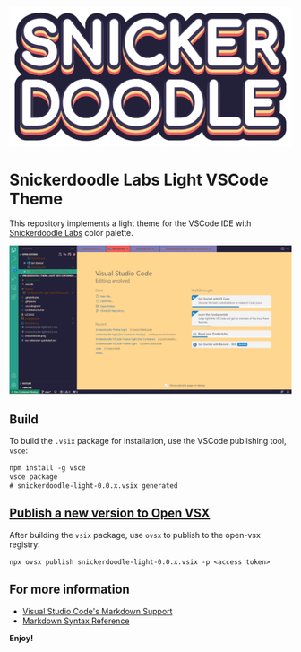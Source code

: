 [![alt](/snickerdoodle.png)](https://snickerdoodlelabs.io)

# Snickerdoodle Labs Light VSCode Theme

This repository implements a light theme for the VSCode IDE with [Snickerdoodle Labs](https://snickerdoodlelabs.io) color palette. 

![alt](/demo.png)

## Build

To build the `.vsix` package for installation, use the VSCode publishing tool, `vsce`:

```shell
npm install -g vsce
vsce package
# snickerdoodle-light-0.0.x.vsix generated
```

## [Publish a new version to Open VSX](https://open-vsx.org/extension/Snickerdoodle/snickerdoodle-light)

After building the `vsix` package, use `ovsx` to publish to the open-vsx registry:

```shell
npx ovsx publish snickerdoodle-light-0.0.x.vsix -p <access token>
```

## For more information
* [Visual Studio Code's Markdown Support](http://code.visualstudio.com/docs/languages/markdown)
* [Markdown Syntax Reference](https://help.github.com/articles/markdown-basics/)

**Enjoy!**
